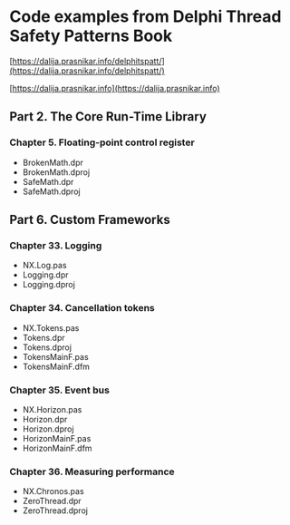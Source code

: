 # Code examples from Delphi Thread Safety Patterns Book

[https://dalija.prasnikar.info/delphitspatt/](https://dalija.prasnikar.info/delphitspatt/)

[https://dalija.prasnikar.info](https://dalija.prasnikar.info)


## Part 2. The Core Run-Time Library

### Chapter 5. Floating-point control register 

  + BrokenMath.dpr
  + BrokenMath.dproj
  + SafeMath.dpr
  + SafeMath.dproj



## Part 6. Custom Frameworks 

### Chapter 33. Logging 

  + NX.Log.pas 
  + Logging.dpr
  + Logging.dproj

### Chapter 34. Cancellation tokens 

  + NX.Tokens.pas 
  + Tokens.dpr
  + Tokens.dproj
  + TokensMainF.pas
  + TokensMainF.dfm

### Chapter 35. Event bus 

  + NX.Horizon.pas 
  + Horizon.dpr
  + Horizon.dproj
  + HorizonMainF.pas
  + HorizonMainF.dfm

### Chapter 36. Measuring performance 

  + NX.Chronos.pas
  + ZeroThread.dpr
  + ZeroThread.dproj

  